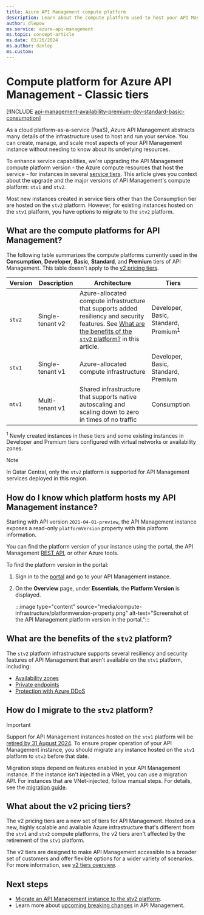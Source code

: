 ```yaml
---
title: Azure API Management compute platform
description: Learn about the compute platform used to host your API Management service instance. Instances in the classic service tiers of API Management are hosted on the stv1 or stv2 compute platform.
author: dlepow
ms.service: azure-api-management
ms.topic: concept-article
ms.date: 03/26/2024
ms.author: danlep
ms.custom:
---
```


# Compute platform for Azure API Management - Classic tiers

[!INCLUDE [api-management-availability-premium-dev-standard-basic-consumption](../../includes/api-management-availability-premium-dev-standard-basic-consumption.md)]

As a cloud platform-as-a-service (PaaS), Azure API Management abstracts many details of the infrastructure used to host and run your service. You can create, manage, and scale most aspects of your API Management instance without needing to know about its underlying resources.

To enhance service capabilities, we're upgrading the API Management compute platform version - the Azure compute resources that host the service - for instances in several [service tiers](api-management-features.md). This article gives you context about the upgrade and the major versions of API Management's compute platform: `stv1` and `stv2`.

Most new instances created in service tiers other than the Consumption tier are hosted on the `stv2` platform. However, for existing instances hosted on the `stv1` platform, you have options to migrate to the `stv2` platform.

## What are the compute platforms for API Management?

The following table summarizes the compute platforms currently used in the **Consumption**, **Developer**, **Basic**, **Standard**, and **Premium** tiers of API Management. This table doesn't apply to the [v2 pricing tiers](#what-about-the-v2-pricing-tiers).

| Version | Description | Architecture | Tiers |
| -------| ----------| ----------- | ---- |
| `stv2`| Single-tenant v2 | Azure-allocated compute infrastructure that supports added resiliency and security features. See [What are the benefits of the `stv2` platform?](#what-are-the-benefits-of-the-stv2-platform) in this article. | Developer, Basic, Standard, Premium<sup>1</sup> |
| `stv1` |  Single-tenant v1 | Azure-allocated compute infrastructure |  Developer, Basic, Standard, Premium |
| `mtv1` | Multi-tenant v1 |  Shared infrastructure that supports native autoscaling and scaling down to zero in times of no traffic |  Consumption |

<sup>1</sup> Newly created instances in these tiers and some existing instances in Developer and Premium tiers configured with virtual networks or availability zones.

> [!NOTE]
> In Qatar Central, only the `stv2` platform is supported for API Management services deployed in this region.

## How do I know which platform hosts my API Management instance?

Starting with API version `2021-04-01-preview`, the API Management instance exposes a read-only `platformVersion` property with this platform information. 

You can find the platform version of your instance using the portal, the API Management [REST API](/rest/api/apimanagement/current-ga/api-management-service/get), or other Azure tools.

To find the platform version in the portal:

1. Sign in to the [portal](https://portal.azure.com) and go to your API Management instance.
1. On the **Overview** page, under **Essentials**, the **Platform Version** is displayed.

    :::image type="content" source="media/compute-infrastructure/platformversion-property.png" alt-text="Screenshot of the API Management platform version in the portal.":::

## What are the benefits of the `stv2` platform?

The `stv2` platform infrastructure supports several resiliency and security features of API Management that aren't available on the `stv1` platform, including:

* [Availability zones](zone-redundancy.md)
* [Private endpoints](private-endpoint.md)
* [Protection with Azure DDoS](protect-with-ddos-protection.md)


## How do I migrate to the `stv2` platform? 

> [!IMPORTANT]
> Support for API Management instances hosted on the `stv1` platform will be [retired by 31 August 2024](breaking-changes/stv1-platform-retirement-august-2024.md). To ensure proper operation of your API Management instance, you should migrate any instance hosted on the `stv1` platform to `stv2` before that date.

Migration steps depend on features enabled in your API Management instance. If the instance isn't injected in a VNet, you can use a migration API. For instances that are VNet-injected, follow manual steps. For details, see the [migration guide](migrate-stv1-to-stv2.md).

## What about the v2 pricing tiers?

The v2 pricing tiers are a new set of tiers for API Management. Hosted on a new, highly scalable and available Azure infrastructure that's different from the `stv1` and `stv2` compute platforms, the v2 tiers aren't affected by the retirement of the `stv1` platform.

The v2 tiers are designed to make API Management accessible to a broader set of customers and offer flexible options for a wider variety of scenarios. For more information, see [v2 tiers overview](v2-service-tiers-overview.md).

## Next steps

* [Migrate an API Management instance to the stv2 platform](migrate-stv1-to-stv2.md).
* Learn more about [upcoming breaking changes](breaking-changes/overview.md) in API Management.

